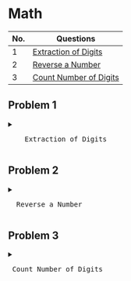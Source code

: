 

# Math

| No. | Questions                                                                                                                                                                                                                        |
| --- | -------------------------------------------------------------------------------------------------------------------------------------------------------------------------------------------------------------------------------- |
| 1   | [Extraction of Digits](#Problem-1)                                                                                                                                                                                                 |
| 2   | [Reverse a Number](#Problem-2)                                                                                                                                       |
| 3   | [Count Number of Digits](#Problem-3)                                                                                                                                                   | 

## Problem 1 

<details>
  <summary>
<pre>
    Extraction of Digits
</pre>
  </summary>

  ```javascript
  let n = 7789;
  while (n > 0) {
    let ld = n % 10;  
    console.log(ld);  
    n = Math.floor(n / 10);
  }

```
</details>



## Problem 2

<details>
  <summary>
<pre>
  Reverse a Number
</pre>
  </summary>

  ```javascript
  let n = 7789;  
  let revNum = 0;
  while (n > 0) {
    let ld = n % 10;  
    revNum = ( revNum * 10 ) + ld;    
    n = Math.floor(n / 10);
  }
  console.log( revNum);
```
</details>

## Problem 3

<details>
  <summary>
<pre>
 Count Number of Digits
</pre>
  </summary>

  ```javascript
  let n = 7789;
  let count = 0;
  while (n > 0) {  
    count += 1;  
    n = Math.floor(n / 10);
  }
  console.log( count );

```
</details>
